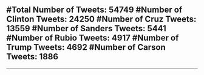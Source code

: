 #Total Number of Tweets: 54749 
#Number of Clinton Tweets: 24250
#Number of Cruz Tweets: 13559
#Number of Sanders Tweets: 5441
#Number of Rubio Tweets: 4917
#Number of Trump Tweets: 4692
#Number of Carson Tweets: 1886
---
---
